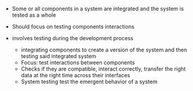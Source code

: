 - Some or all components in a system are integrated and the system is tested as a whole
- Should focus on testing components interactions


- involves testing during the development process
	- integrating components to create a version of the system and then testing said integrated system
	- Focus: test interactions between components
	- Checks if they are compatible, interact correctly, transfer the right data at the right time across their interfaces
	- System testing test the emergent behavior of a system
